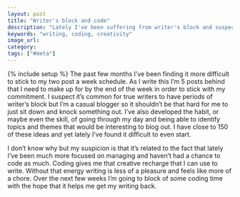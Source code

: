 ```yaml
---
layout: post
title: "Writer's block and code"
description: "Lately I've been suffering from writer's block and suspect it's due to my lack of coding. I need to fix this"
keywords: "writing, coding, creativity"
image_url:
category:
tags: ["#meta"]
---
```

{% include setup %}
The past few months I’ve been finding it more difficult to stick to my two post a week schedule. As I write this I’m 5 posts behind that I need to make up for by the end of the week in order to stick with my commitment. I suspect it’s common for true writers to have periods of writer’s block but I’m a casual blogger so it shouldn’t be that hard for me to just sit down and knock something out. I’ve also developed the habit, or maybe even the skill, of going through my day and being able to identify topics and themes that would be interesting to blog out. I have close to 150 of these ideas and yet lately I’ve found it difficult to even start.

I don’t know why but my suspicion is that it’s related to the fact that lately I’ve been much more focused on managing and haven’t had a chance to code as much. Coding gives me that creative recharge that I can use to write. Without that energy writing is less of a pleasure and feels like more of a chore. Over the next few weeks I’m going to block of some coding time with the hope that it helps me get my writing back.
